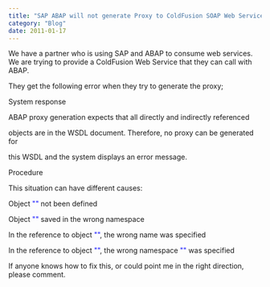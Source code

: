 ```yaml
---
title: "SAP ABAP will not generate Proxy to ColdFusion SOAP Web Service"
category: "Blog"
date: 2011-01-17
---
```



We have a partner who is using SAP and ABAP to consume web services. We are trying to provide a ColdFusion Web Service that they can call with ABAP.

They get the following error when they try to generate the proxy;

<div class="code">System response  

ABAP proxy generation expects that all directly and indirectly referenced  

objects are in the WSDL document. Therefore, no proxy can be generated for  

this WSDL and the system displays an error message.  

Procedure  

This situation can have different causes:  

Object <font color="BLUE">""</font> not been defined  

Object <font color="BLUE">""</font> saved in the wrong namespace  

In the reference to object <font color="BLUE">""</font>, the wrong name was specified  

In the reference to object <font color="BLUE">""</font>, the wrong namespace <font color="BLUE">""</font> was specified

</div>
If anyone knows how to fix this, or could point me in the right direction, please comment.